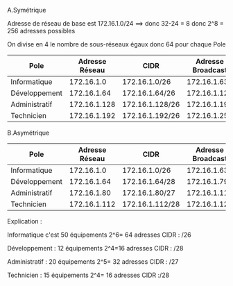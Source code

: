  A.Symétrique  

Adresse de réseau de base est  172.16.1.0/24 ==> donc 32-24 = 8 donc  2^8 =  256 adresses possibles

On divise en 4 le nombre de sous-réseaux égaux  donc 64 pour chaque Pole 


| Pole                | Adresse Réseau | CIDR       | Adresse Broadcast   |
|---------------------|-----------------|------------|---------------------|
| Informatique        | 172.16.1.0      | 172.16.1.0/26  | 172.16.1.63      |
| Développement       | 172.16.1.64     | 172.16.1.64/26 | 172.16.1.127     |
| Administratif       | 172.16.1.128    | 172.16.1.128/26 | 172.16.1.191     |
| Technicien          | 172.16.1.192    | 172.16.1.192/26 | 172.16.1.255     |

B.Asymétrique

   | Pole                | Adresse Réseau  | CIDR           | Adresse Broadcast   |
|---------------------|-----------------|----------------|---------------------|
| Informatique        | 172.16.1.0      | 172.16.1.0/26  | 172.16.1.63        |
| Développement       | 172.16.1.64     | 172.16.1.64/28 | 172.16.1.79        |
| Administratif       | 172.16.1.80     | 172.16.1.80/27 | 172.16.1.111       |
| Technicien          | 172.16.1.112    | 172.16.1.112/28 | 172.16.1.127       |


Explication :

Informatique  c'est 50 équipements  2^6= 64 adresses   CIDR : /26

  Développement : 12 équipements     2^4=16 adresses     CIDR  : /28
  
 Administratif : 20 équipements    2^5= 32 adresses     CIDR : /27

 Technicien : 15 équipements    2^4= 16 adresses        CIDR :/28
